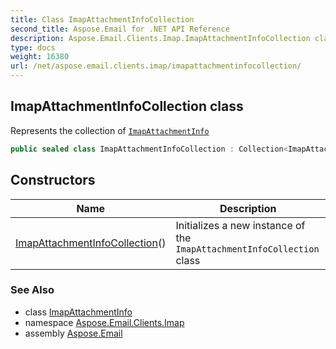 ```yaml
---
title: Class ImapAttachmentInfoCollection
second_title: Aspose.Email for .NET API Reference
description: Aspose.Email.Clients.Imap.ImapAttachmentInfoCollection class. Represents the collection of ImapAttachmentInfo
type: docs
weight: 16380
url: /net/aspose.email.clients.imap/imapattachmentinfocollection/
---
```

## ImapAttachmentInfoCollection class

Represents the collection of [`ImapAttachmentInfo`](../imapattachmentinfo/)

```csharp
public sealed class ImapAttachmentInfoCollection : Collection<ImapAttachmentInfo>
```

## Constructors

| Name | Description |
| --- | --- |
| [ImapAttachmentInfoCollection](imapattachmentinfocollection/)() | Initializes a new instance of the `ImapAttachmentInfoCollection` class |

### See Also

* class [ImapAttachmentInfo](../imapattachmentinfo/)
* namespace [Aspose.Email.Clients.Imap](../../aspose.email.clients.imap/)
* assembly [Aspose.Email](../../)



